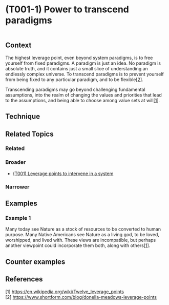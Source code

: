 # (T001-1) Power to transcend paradigms


<image>

## Context

The highest leverage point, even beyond system paradigms, is to free yourself from fixed paradigms. A paradigm is just an idea. No paradigm is absolute truth, and it contains just a small slice of understanding an endlessly complex universe. To transcend paradigms is to prevent yourself from being fixed to any particular paradigm, and to be flexible[[2](#2)].

Transcending paradigms may go beyond challenging fundamental assumptions, into the realm of changing the values and priorities that lead to the assumptions, and being able to choose among value sets at will[[1](#1)].

## Technique


## Related Topics

### Related

### Broader

* [(T001) Leverage points to intervene in a system](../(T001)%20Leverage%20points%20to%20intervene%20in%20a%20system/README.md)

### Narrower


## Examples
### Example 1

Many today see Nature as a stock of resources to be converted to human purpose. Many Native Americans see Nature as a living god, to be loved, worshipped, and lived with. These views are incompatible, but perhaps another viewpoint could incorporate them both, along with others[[1](#1)].

<links to examples>

## Counter examples

<links to counter-examples>

## References

<a name="1"></a>[1] https://en.wikipedia.org/wiki/Twelve_leverage_points  
<a name="2" />[2] https://www.shortform.com/blog/donella-meadows-leverage-points
